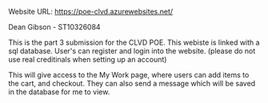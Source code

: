 Website URL: [https://poe-clvd.azurewebsites.net/ ](https://poe-clvd20240623153925.azurewebsites.net/)

Dean Gibson - ST10326084

This is the part 3 submission for the CLVD POE. This webiste is linked with a sql database. User's can register and login into the website. (please do not use real creditinals when setting up an account)

This will give access to the My Work page, where users can add items to the cart, and checkout. They can also send a message which will be saved in the database for me to view. 
